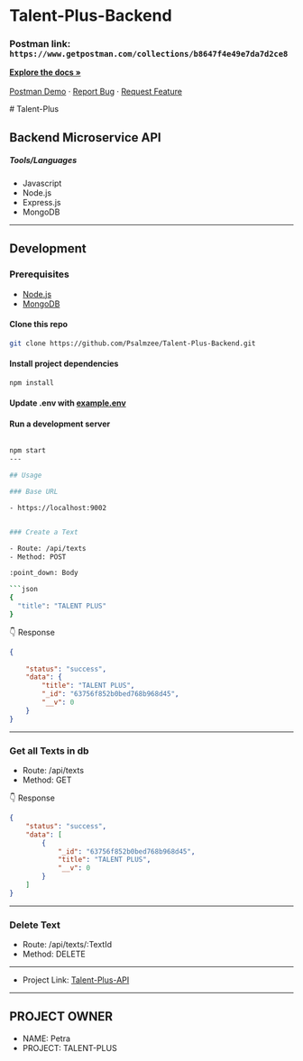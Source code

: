# Talent-Plus-Backend
### Postman link: `https://www.getpostman.com/collections/b8647f4e49e7da7d2ce8`

<!-- Project Shields -->
<div align="left">
  

<div>
  <p align="left">
    <a href="https://github.com/Psalmzee/Talent-Plus-Backend/blob/main/README.md"><strong>Explore the docs »</strong></a>
    <br />
    <br />
    <a href="https://www.getpostman.com/collections/b8647f4e49e7da7d2ce8">Postman Demo</a>
    ·
    <a href="https://github.com/Psalmzee/Talent-Plus-Backend/issues">Report Bug</a>
    ·
    <a href="https://github.com/Psalmzee/Talent-Plus-Backend/issues">Request Feature</a>
  </p>
</div>
# Talent-Plus

## Backend Microservice API

##### Tools/Languages

<div align="left">

- Javascript
- Node.js
- Express.js
- MongoDB

</div>

---


## Development

### Prerequisites

- [Node.js](https://nodejs.org/en/download/)
- [MongoDB](https://www.mongodb.com/docs/manual/installation/)

#### Clone this repo

```sh
git clone https://github.com/Psalmzee/Talent-Plus-Backend.git
```

#### Install project dependencies

```sh
npm install
```

#### Update .env with [example.env](https://github.com/Psalmzee/Talent-Plus-Backend/blob/main/example.env)

#### Run a development server

```sh

npm start
---

## Usage

### Base URL

- https://localhost:9002


### Create a Text

- Route: /api/texts
- Method: POST

:point_down: Body

```json
{
  "title": "TALENT PLUS"
}
```

:point_down: Response

```json
{
  
    "status": "success",
    "data": {
        "title": "TALENT PLUS",
        "_id": "63756f852b0bed768b968d45",
        "__v": 0
    }
}
```

---

### Get all Texts in db

- Route: /api/texts
- Method: GET

:point_down: Response

```json
{
    "status": "success",
    "data": [
        {
            "_id": "63756f852b0bed768b968d45",
            "title": "TALENT PLUS",
            "__v": 0
        }
    ]
}
```
---




### Delete Text

- Route: /api/texts/:TextId
- Method: DELETE


---

- Project Link: [Talent-Plus-API](https://github.com/Psalmzee/Talent-Plus-Backend)

---
## PROJECT OWNER
- NAME: Petra
- PROJECT: TALENT-PLUS